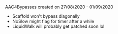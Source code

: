 AAC4Bypasses created on 27/08/2020 - 01/09/2020

- Scaffold won't bypass diagonally
- NoSlow might flag for timer after a while
- LiquidWalk will probably get patched soon lol